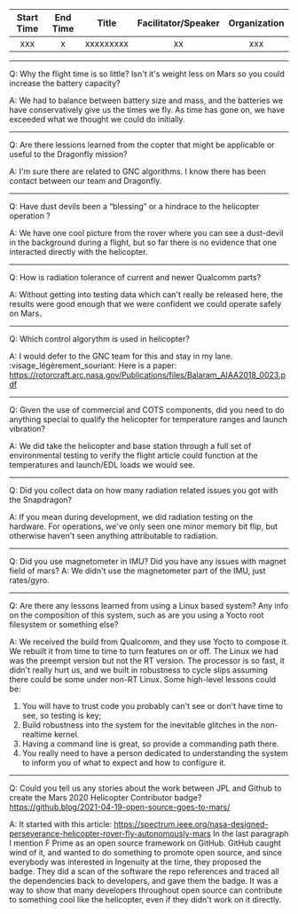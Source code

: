| Start Time   | End Time  | Title  | Facilitator/Speaker  | Organization  |
|:---:|:---:|:---:|:---:|:---:|
| xxx | x | xxxxxxxxx | xx | xxx |

---

Q: Why the flight time is so little? Isn't it's weight less on Mars so you could increase the battery capacity?

A: We had to balance between battery size and mass, and the batteries we have conservatively give us the times we fly. As time has gone on, we have exceeded what we thought we could do initially.

---

Q: Are there lessions learned from the copter that might be applicable or useful to the Dragonfly mission?

A: I'm sure there are related to GNC algorithms. I know there has been contact between our team and Dragonfly.

---

Q: Have dust devils been a “blessing” or a hindrace to  the helicopter operation ?

A: We have one cool picture from the rover where you can see a dust-devil in the background during a flight, but so far there is no evidence that one interacted directly with the helicopter.

---

Q: How is radiation tolerance of current and newer Qualcomm parts?

A: Without getting into testing data which can't really be released here, the results were good enough that we were confident we could operate safely on Mars.

---

Q: Which control algorythm is used in helicopter?

A: I would defer to the GNC team for this and stay in my lane. :visage_légèrement_souriant: Here is a paper:
https://rotorcraft.arc.nasa.gov/Publications/files/Balaram_AIAA2018_0023.pdf

---

Q: Given the use of commercial and COTS components, did you need to do anything special to qualify the helicopter for temperature ranges and launch vibration?

A: We did take the helicopter and base station through  a full set of environmental testing to verify the flight article could function at the temperatures and launch/EDL loads we would see.

---

Q: Did you collect data on how many radiation related issues you got with the Snapdragon?

A: If you mean during development, we did radiation testing on the hardware. For operations, we've only seen one minor memory bit flip, but otherwise haven't seen anything attributable to radiation.

---

Q: Did you use magnetometer in IMU? Did you have any issues with magnet field of mars?
A: We didn't use the magnetometer part of the IMU, just rates/gyro.

---

Q: Are there any lessons learned from using a Linux based system? Any info on the composition of this system, such as are you using a Yocto root filesystem or something else?

A: We received the build from Qualcomm, and they use Yocto to compose it. We rebuilt it from time to time to turn features on or off. The Linux we had was the preempt version but not the RT version.
The processor is so fast, it didn't really hurt us, and we built in robustness to cycle slips assuming there could be some under non-RT Linux. Some high-level lessons could be:
1) You will have to trust code you probably can't see or don't have time to see, so testing is key;
2) Build robustness into the system for the inevitable glitches in the non-realtime kernel.
3) Having a command line is great, so provide a commanding path there.
4) You really need to have a person dedicated to understanding the system to inform you of what to expect and how to configure it.

---

Q: Could you tell us any stories about the work between JPL and Github to create the Mars 2020 Helicopter Contributor badge? https://github.blog/2021-04-19-open-source-goes-to-mars/

A: It started with this article: https://spectrum.ieee.org/nasa-designed-perseverance-helicopter-rover-fly-autonomously-mars
In the last paragraph I mention F Prime as an open source framework on GitHub. GitHub caught wind of it, and wanted to do something to promote open source, and since everybody was interested in Ingenuity at the time, they proposed the badge.
They did a scan of the software the repo references and traced all the dependencies back to developers, and gave them the badge. It was a way to show that many developers throughout open source can contribute to something cool like the helicopter, even if they didn't work on it directly.

